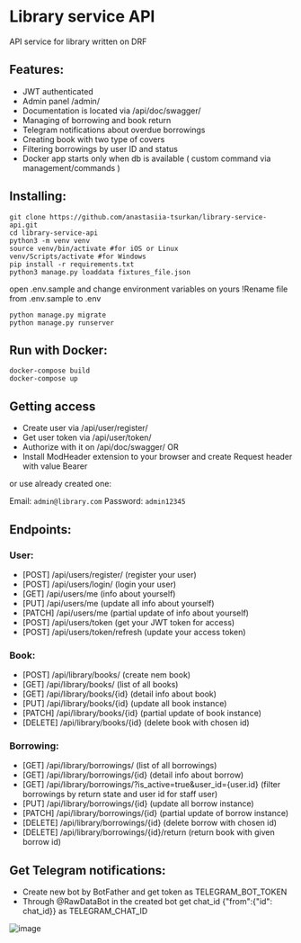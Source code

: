 ﻿# Library service API

API  service for library written on DRF

## Features:

- JWT authenticated
- Admin panel /admin/
- Documentation is located via /api/doc/swagger/
- Managing of borrowing and book return
- Telegram notifications about overdue borrowings
- Creating book with two type of covers
- Filtering borrowings by user ID and status
- Docker app starts only when db is available ( custom command via management/commands )

## Installing:
```angular2html
git clone https://github.com/anastasiia-tsurkan/library-service-api.git
cd library-service-api
python3 -m venv venv
source venv/bin/activate #for iOS or Linux
venv/Scripts/activate #for Windows
pip install -r requirements.txt
python3 manage.py loaddata fixtures_file.json 
```
open .env.sample and change environment variables on yours !Rename file from .env.sample to .env
```
python manage.py migrate
python manage.py runserver
```

## Run with Docker:
```angular2html
docker-compose build
docker-compose up
```

## Getting access

- Create user via /api/user/register/
- Get user token via /api/user/token/
- Authorize with it on /api/doc/swagger/ OR
- Install ModHeader extension to your browser and create Request header with value Bearer <Your access tokekn>

or use already created one:

Email: ```admin@library.com```
Password: ```admin12345```

## Endpoints:
### User:
- [POST] /api/users/register/ (register your user)
- [POST] /api/users/login/ (login your user)
- [GET] /api/users/me (info about yourself)
- [PUT] /api/users/me (update all info about yourself)
- [PATCH] /api/users/me (partial update of info about yourself)
- [POST] /api/users/token (get your JWT token for access)
- [POST] /api/users/token/refresh (update your access token)

### Book:
- [POST] /api/library/books/ (create nem book)
- [GET] /api/library/books/ (list of all books)
- [GET] /api/library/books/{id} (detail info about book)
- [PUT] /api/library/books/{id} (update all book instance)
- [PATCH] /api/library/books/{id} (partial update of book instance)
- [DELETE] /api/library/books/{id} (delete book with chosen id)

### Borrowing:
- [GET] /api/library/borrowings/ (list of all borrowings)
- [GET] /api/library/borrowings/{id} (detail info about borrow)
- [GET] /api/library/borrowings/?is_active=true&user_id={user.id} (filter borrowings by return state and user id for staff user)
- [PUT] /api/library/borrowings/{id} (update all borrow instance)
- [PATCH] /api/library/borrowings/{id} (partial update of borrow instance)
- [DELETE] /api/library/borrowings/{id} (delete borrow with chosen id)
- [DELETE] /api/library/borrowings/{id}/return (return book with given borrow id)

## Get Telegram notifications:
- Create new bot by BotFather and get token as TELEGRAM_BOT_TOKEN
- Through @RawDataBot in the created bot get chat_id {"from":{"id": chat_id}} as TELEGRAM_CHAT_ID

![image](https://github.com/anastasiia-tsurkan/library-service-api/assets/117210097/51fc94e7-7973-4279-a22c-0327e4c5fb93)

